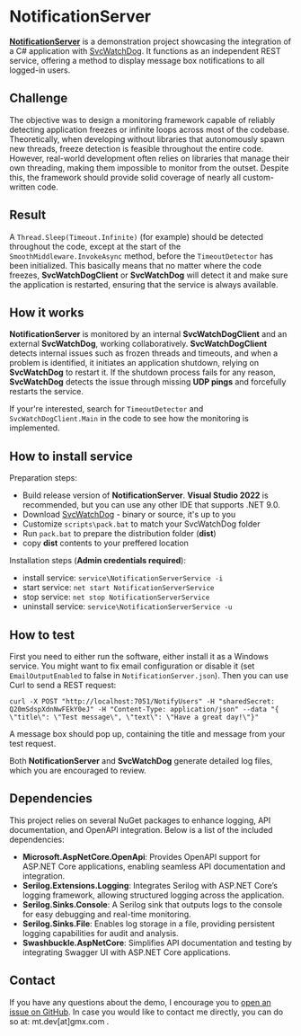 ﻿# NotificationServer

[**NotificationServer**](https://github.com/matjazt/NotificationServer) is a demonstration project showcasing the integration of a C# application with [SvcWatchDog](https://github.com/matjazt/SvcWatchDog). It functions as an independent REST service, offering a method to display message box notifications to all logged-in users.

## Challenge

The objective was to design a monitoring framework capable of reliably detecting application freezes or infinite loops across most of the codebase. Theoretically, when developing without libraries that autonomously spawn new threads, freeze detection is feasible throughout the entire code. However, real-world development often relies on libraries that manage their own threading, making them impossible to monitor from the outset. Despite this, the framework should provide solid coverage of nearly all custom-written code.

## Result

A `Thread.Sleep(Timeout.Infinite)` (for example) should be detected throughout the code, except at the start of the `SmoothMiddleware.InvokeAsync` method, before the `TimeoutDetector` has been initialized.
This basically means that no matter where the code freezes, **SvcWatchDogClient** or **SvcWatchDog** will detect it and make sure the application is restarted, ensuring that the service is always available.

## How it works

**NotificationServer** is monitored by an internal **SvcWatchDogClient** and an external **SvcWatchDog**, working collaboratively. **SvcWatchDogClient** detects internal issues such as frozen threads and timeouts, and when a problem is identified, it initiates an application shutdown, relying on **SvcWatchDog** to restart it. If the shutdown process fails for any reason, **SvcWatchDog** detects the issue through missing **UDP pings** and forcefully restarts the service.

If your're interested, search for `TimeoutDetector` and `SvcWatchDogClient.Main` in the code to see how the monitoring is implemented.

## How to install service

Preparation steps:
- Build release version of **NotificationServer**. **Visual Studio 2022** is recommended, but you can use any other IDE that supports .NET 9.0.
- Download [SvcWatchDog](https://github.com/matjazt/SvcWatchDog) - binary or source, it's up to you
- Customize `scripts\pack.bat` to match your SvcWatchDog folder
- Run `pack.bat` to prepare the distribution folder (**dist**)
- copy **dist** contents to your preffered location

Installation steps (**Admin credentials required**):
- install service: `service\NotificationServerService -i`
- start service: `net start NotificationServerService`
- stop service: `net stop NotificationServerService`
- uninstall service: `service\NotificationServerService -u`

## How to test

First you need to either run the software, either install it as a Windows service. You might want to fix email configuration or disable it (set `EmailOutputEnabled` to false in `NotificationServer.json`).
Then you can use Curl to send a REST request:  

`curl -X POST "http://localhost:7051/NotifyUsers" -H "sharedSecret: Q20mSdspXdnNwFEkY0eJ" -H "Content-Type: application/json" --data "{ \"title\": \"Test message\", \"text\": \"Have a great day!\"}"`

A message box should pop up, containing the title and message from your test request.

Both **NotificationServer** and **SvcWatchDog** generate detailed log files, which you are encouraged to review.

## Dependencies

This project relies on several NuGet packages to enhance logging, API documentation, and OpenAPI integration. Below is a list of the included dependencies:
- **Microsoft.AspNetCore.OpenApi**: Provides OpenAPI support for ASP.NET Core applications, enabling seamless API documentation and integration.
- **Serilog.Extensions.Logging**: Integrates Serilog with ASP.NET Core’s logging framework, allowing structured logging across the application.
- **Serilog.Sinks.Console**: A Serilog sink that outputs logs to the console for easy debugging and real-time monitoring.
- **Serilog.Sinks.File**: Enables log storage in a file, providing persistent logging capabilities for audit and analysis.
- **Swashbuckle.AspNetCore**: Simplifies API documentation and testing by integrating Swagger UI with ASP.NET Core applications.

## Contact

If you have any questions about the demo, I encourage you to [open an issue on GitHub](https://github.com/matjazt/SvcWatchDog/issues).
In case you would like to contact me directly, you can do so at: mt.dev[at]gmx.com .
